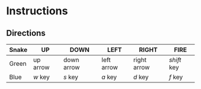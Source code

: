 # Instructions

## Directions

| Snake | UP | DOWN | LEFT | RIGHT | FIRE
| ---   | --- | --- | ---   | ---   | --- |
| Green | up arrow | down arrow | left arrow | right arrow | *shift* key
| Blue | *w* key | *s* key | *a* key | *d* key | *f* key
